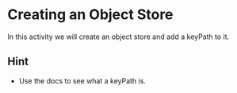 # Creating an Object Store

In this activity we will create an object store and add a keyPath to it.
## Hint 

* Use the docs to see what a keyPath is.
